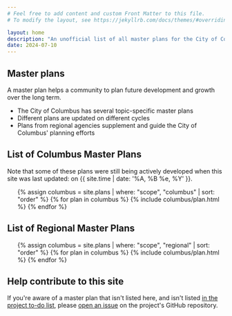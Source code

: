 ```yaml
---
# Feel free to add content and custom Front Matter to this file.
# To modify the layout, see https://jekyllrb.com/docs/themes/#overriding-theme-defaults

layout: home
description: "An unofficial list of all master plans for the City of Columbus"
date: 2024-07-10
---
```


<div
  class="usa-summary-box"
  role="region"
  aria-labelledby="summary-box-key-information"
>
  <div class="usa-summary-box__body">
    <h2 class="usa-summary-box__heading" id="summary-box-key-information">
      Master plans
    </h2>
    <p>A master plan helps a community to plan future development and growth over the long term.</p>
    <div class="usa-summary-box__text">
      <ul class="usa-list">
        <li>The City of Columbus has several topic-specific master plans</li>
        <li>Different plans are updated on different cycles</li>
        <li>Plans from regional agencies supplement and guide the City of Columbus' planning efforts</li>
      </ul>
    </div>
  </div>
</div>

## List of Columbus Master Plans

Note that some of these plans were still being actively developed when this site was last updated: on {{ site.time | date: '%A, %B %e, %Y' }}.

<ul class="usa-collection">
  {% assign columbus = site.plans | where: "scope", "columbus" | sort: "order" %}
  {% for plan in columbus %}
    {% include columbus/plan.html %}
  {% endfor %}
</ul>

## List of Regional Master Plans

<ul class="usa-collection">
  {% assign columbus = site.plans | where: "scope", "regional" | sort: "order" %}
  {% for plan in columbus %}
    {% include columbus/plan.html %}
  {% endfor %}
</ul>

## Help contribute to this site

If you're aware of a master plan that isn't listed here, and isn't listed [in the project to-do list](https://github.com/benlk/columbus-master-plans/issues), please [open an issue](https://github.com/benlk/columbus-master-plans/issues/new?assignees=benlk&labels=New+Plan&projects=&template=new-plan.md&title=New+Plan%3A+%5Bplan+name%5D) on the project's GitHub repository.
